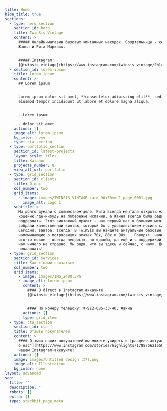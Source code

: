 ```yaml
---
title: Home
hide_title: true
sections:
  - type: hero_section
    section_id: hero
    title: TwinSis Vintage
    content: >
      ##### Онлайн-магазин базовых винтажных находок. Создтельницы - сестры
      Жанна и Рита Марковы.


      ##### Instagram:
      [@twinsis_vintage](https://www.instagram.com/twinsis_vintage/?hl=ru)
  - section_id: lorem-ipsum
    title: lorem-ipsum
    content: >-
      ## Lorem ipsum


      Lorem ipsum dolor sit amet, **consectetur adipiscing elit**, sed do
      eiusmod tempor incididunt ut labore et dolore magna aliqua.


      - Lorem ipsum

      - dolor sit amet
    actions: []
    image_alt: lorem-ipsum
    bg_color: none
    type: cta_section
  - type: portfolio_section
    section_id: latest-projects
    layout_style: tiles
    title: Каталог
    projects_number: 8
    view_all_url: portfolio
  - type: grid_section
    section_id: clients
    title: О нас
    col_number: two
    grid_items:
      - image: images/TWINSIS_VINTAGE_card_90x50mm_1_page-0001.jpg
        image_alt: Logo 1
    subtitle: >-
      Мы долго думали о совместном деле. Рита всегда мечтала открыть маленькую
      кофейню где-нибудь на побережье Испании, а Жанна всегда была рада ее
      поддержать. Этот винтажный проект — наш первый шаг к большим мечтам. Мы
      собрали качественный винтаж, который бы с удовольствием носили сами.
      Сегодня, завтра, всегда! В TwinSis вы найдёте актуальные базовые вещи,
      напоминающие о потрясающих эпохах 70х, 80х и 90х.   Говорят, начинать
      что-то новое — всегда непросто, но вдвоём, да ещё и с поддержкой близких,
      нам ничего не страшно. Мы рады, что вы здесь и сейчас, с нами. Добро
      пожаловать!
  - type: grid_section
    section_id: services
    title: Как с нами связаться
    col_number: two
    grid_items:
      - image: images/IMG_2480.JPG
      - image_alt: lorem-ipsum
        content: >
          #### В direct в Instagram-аккаунте
          [@twinsis_vintage](https://www.instagram.com/twinsis_vintage/?hl=ru)


          #### По номеру телефону: 8-912-685-33-40, Жанна
        actions: []
        type: grid_item
  - type: cta_section
    section_id: cta
    title: Отзывы покупателей
    content: >
      #### Отзывы наших покупателей вы можете увидеть в [разделе актуальное "Вы
      о нас"](https://www.instagram.com/stories/highlights/17887562155940798/) в
      нашем Instagram-аккаунте!
    actions: []
    image: images/Untitled design (27).png
    image_alt: Illustration
    bg_color: none
layout: advanced
seo:
  title: ''
  description: ''
  robots: []
  extra: []
  type: stackbit_page_meta
---
```

